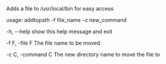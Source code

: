 Adds a file to /usr/local/bin for easy access

usage: addtopath -f file_name -c new_command


-h, --help        show this help message and exit

-f F, -file F     The file name to be moved

-c C, -command C  The new directory name to move the file to
